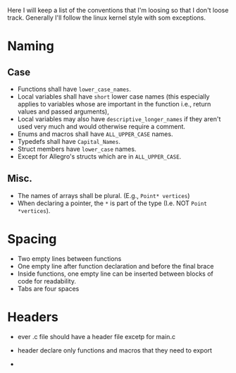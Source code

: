 Here I will keep a list of the conventions that I'm loosing so that I don't 
loose track. Generally I'll follow the linux kernel style with som exceptions.

# Naming #

## Case ##
* Functions shall have `lower_case_names`.
* Local variables shall have `short` lower case names (this especially applies
  to variables whose are important in the function i.e., return values and 
  passed arguments), 
* Local variables may also have `descriptive_longer_names` if they aren't used
  very much and would otherwise require a comment.
* Enums and macros shall have `ALL_UPPER_CASE` names.
* Typedefs shall have `Capital_Names`.
* Struct members have `lower_case` names.
* Except for Allegro's structs which are in `ALL_UPPER_CASE`.

## Misc. ##
* The names of arrays shall be plural. (E.g., `Point* vertices`)
* When declaring a pointer, the `*` is part of the type (I.e. NOT `Point 
  *vertices`).

# Spacing #

- Two empty lines between functions
- One empty line after function declaration and before the final brace
- Inside functions, one empty line can be inserted between blocks of code for 
  readability.
- Tabs are four spaces


# Headers #

- ever .c file should have a header file excetp for main.c
- header declare only functions and macros that they need to export


- 
